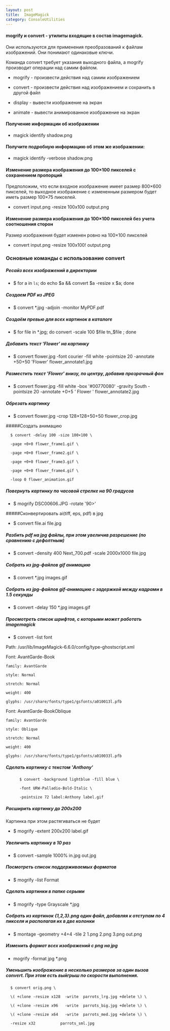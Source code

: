 ```yaml
---
layout: post
title:  ImageMagick
category: ConsoleUtilities
---
```


#### mogrify и convert - утилиты входящие в состав imagemagick.

Они используются для применения преобразований к файлам изображений. Они понимают одинаковые ключи. 

Команда convert требует указания выходного файла, а mogrify производит операции над самим файлом. 

- mogrify - произвести действия над самим изображением

- convert - произвести действия над изображением и сохранить в другой файл 

- display - вывести изображение на экран

- animate - вывести анимированное изображение на экран 

#### Получение информации об изображении

- magick identify shadow.png

#### Получите подробную информацию об этом же изображении:

- magick identify -verbose shadow.png

#### Изменение размера изображения до 100×100 пикселей с сохранением пропорций

Предположим, что если входное изображение имеет размер 800×600 пикселей, то выходное изображение с измененным размером будет иметь размер 100×75 пикселей.

- convert input.png -resize 100x100 output.png

#### Изменение размера изображения до 100×100 пикселей без учета соотношения сторон

Размер изображения будет изменен ровно на 100×100 пикселей

- convert input.png -resize 100x100\! output.png

### Основные команды с использование convert

##### Ресайз всех изображений в директории

- $ for a in `ls`; do echo $a && convert $a -resize <Width>x<Height> $a; done

##### Создаем PDF из JPEG

- $ convert *.jpg -adjoin -monitor MyPDF.pdf

##### Создаём превью для всех картинок в каталоге

- $ for file in *.jpg;  do convert -scale 100 $file tn_$file ; done

##### Добавить текст 'Flower' на картинку

- $ convert flower.jpg -font courier -fill white -pointsize 20 -annotate +50+50 'Flower' flower_annotate1.jpg

##### Разместить текст 'Flower' внизу, по центру, добавив прозрачный фон

- $ convert flower.jpg -fill white -box '#00770080' -gravity South -pointsize 20 -annotate +0+5 '   Flower   ' flower_annotate2.jpg

##### Обрезать картинку

- $ convert flower.jpg -crop 128×128+50+50 flower_crop.jpg

#####Создать анимацию

      $ convert -delay 100 -size 100×100 \

      -page +0+0 flower_frame1.gif \

      -page +0+0 flower_frame2.gif \

      -page +0+0 flower_frame3.gif \

      -page +0+0 flower_frame4.gif \

      -loop 0 flower_animation.gif


##### Повернуть картинку по часовой стрелке на 90 градусов

- $ mogrify DSC00606.JPG -rotate '90>' 

#####Сконвертировать ai(tiff, eps, pdf) в jpg

- $ convert file.ai file.jpg

##### Разбить pdf на jpg файлы, при этом увеличив разрешение (по сравнению с дефолтным)

- $ convert -density 400 Next_700.pdf  -scale 2000x1000  file.jpg

##### Собрать из jpg-файлов gif анимацию

- $ convert *.jpg images.gif

##### Собрать из jpg-файлов gif-анимацию с задержкой между кадрами в 1.5 секунды

- $ convert -delay 150 *.jpg images.gif

##### Просмотреть список шрифтов, с которыми может работать imagemagick

- $ convert -list font

Path: /usr/lib/ImageMagick-6.6.0/config/type-ghostscript.xml

  Font: AvantGarde-Book

    family: AvantGarde

    style: Normal

    stretch: Normal

    weight: 400

    glyphs: /usr/share/fonts/type1/gsfonts/a010013l.pfb

Font: AvantGarde-BookOblique

    family: AvantGarde

    style: Oblique

    stretch: Normal

    weight: 400

    glyphs: /usr/share/fonts/type1/gsfonts/a010033l.pfb

##### Сделать картинку с текстом 'Anthony'

          $ convert -background lightblue -fill blue \

          -font URW-Palladio-Bold-Italic \

          -pointsize 72 label:Anthony label.gif

##### Расширить картинку до 200х200

Картинка при этом растягиваться не будет

- $ mogrify -extent 200x200 label.gif

##### Увеличить картинку в 10 раз

- $ convert -sample 1000% in.jpg out.jpg

##### Посмотреть список поддерживаемых форматов

- $ mogrify -list Format

##### Сделать картинки в папке серыми

- $ mogrify -type Grayscale *.jpg

##### Собрать из картинок {1,2,3}.png один файл, добавляя к отступам по 4 пикселя и располагая их в две колонки

- $ montage -geometry +4+4 -tile 2 1.png 2.png 3.png out.png

##### Изменить формат всех изображений с png на jpg

- mogrify -format jpg *.png  

##### Уменьшить изображение в несколько размеров за один вызов convert. При этом есть выйгрыш по скорости выполнения.

      $ convert orig.png \

      \( +clone -resize x128  -write  parrots_lrg.jpg +delete \) \

      \( +clone -resize x96   -write  parrots_big.jpg +delete \) \

      \( +clone -resize x64   -write  parrots_med.jpg +delete \) \

      -resize x32           parrots_sml.jpg